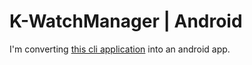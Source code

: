 # K-WatchManager | Android
I'm converting [this cli application](https://github.com/su-Kaizen/K-WatchManager) into an android app.
